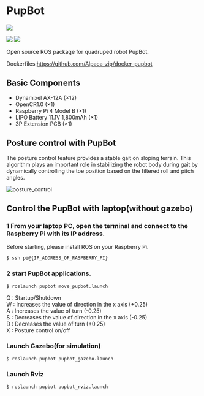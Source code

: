 # PupBot

<img src="https://github.com/Alpaca-zip/pupbot/blob/main/pupbot_ver1.png">

[![](https://img.shields.io/badge/ROS-Melodic-brightgreen.svg)](https://github.com/Alpaca-zip/pupbot)
[![](https://img.shields.io/badge/ROS-Noetic-brightgreen.svg)](https://github.com/Alpaca-zip/pupbot)

Open source ROS package for quadruped robot PupBot. 

Dockerfiles:https://github.com/Alpaca-zip/docker-pupbot

## Basic Components
- Dynamixel AX-12A (×12)
- OpenCR1.0 (×1)
- Raspberry Pi 4 Model B (×1)
- LIPO Battery 11.1V 1,800mAh (×1)
- 3P Extension PCB (×1)

## Posture control with PupBot
The posture control feature provides a stable gait on sloping terrain. This algorithm plays an important role in stabilizing the robot body during gait by dynamically controlling the toe position based on the filtered roll and pitch angles. 

![posture_control](https://user-images.githubusercontent.com/84959376/191177606-0fdff183-3349-40da-a78a-2da9e3d32d73.gif)

## Control the PupBot with laptop(without gazebo)
### 1 From your laptop PC, open the terminal and connect to the Raspberry Pi with its IP address.
Before starting, please install ROS on your Raspberry Pi.
```
$ ssh pi@{IP_ADDRESS_OF_RASPBERRY_PI}
```
### 2 start PupBot applications.
```
$ roslaunch pupbot move_pupbot.launch
```

Q : Startup/Shutdown  
W : Increases the value of direction in the x axis (+0.25)  
A : Increases the value of turn (-0.25)  
S : Decreases the value of direction in the x axis (-0.25)  
D : Decreases the value of turn (+0.25)  
X : Posture control on/off  

### Launch Gazebo(for simulation)

```
$ roslaunch pupbot pupbot_gazebo.launch
```

### Launch Rviz

```
$ roslaunch pupbot pupbot_rviz.launch
```

